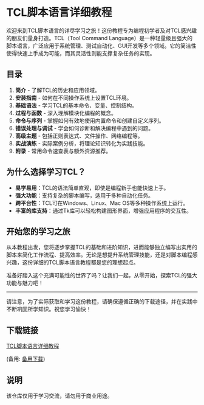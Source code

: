 # TCL脚本语言详细教程

欢迎来到TCL脚本语言的详尽学习之旅！这份教程专为编程初学者及对TCL感兴趣的朋友们量身打造。TCL（Tool Command Language）是一种轻量级且强大的脚本语言，广泛应用于系统管理、测试自动化、GUI开发等多个领域。它的简洁性使得快速上手成为可能，而其灵活性则能支撑复杂任务的实现。

## 目录

1. **简介** - 了解TCL的历史和应用领域。
2. **安装指南** - 如何在不同操作系统上设置TCL环境。
3. **基础语法** - 学习TCL的基本命令、变量、控制结构。
4. **过程与函数** - 深入理解模块化编程的概念。
5. **命令与序列** - 掌握如何有效地使用内置命令和创建自定义序列。
6. **错误处理与调试** - 学会如何诊断和解决编程中遇到的问题。
7. **高级主题** - 包括正则表达式、文件操作、网络编程等。
8. **实战演练** - 实际案例分析，将理论知识转化为实践技能。
9. **附录** - 常用命令速查表与额外资源推荐。

## 为什么选择学习TCL？

- **易学易用**：TCL的语法简单直观，即使是编程新手也能快速上手。
- **强大功能**：支持复杂的脚本编写，适用于多种自动化任务。
- **跨平台性**：TCL可在Windows、Linux、Mac OS等多种操作系统上运行。
- **丰富的库支持**：通过Tk库可以轻松构建图形界面，增强应用程序的交互性。

## 开始您的学习之旅

从本教程出发，您将逐步掌握TCL的基础和进阶知识，进而能够独立编写出实用的脚本来简化工作流程、提高效率。无论是想提升系统管理技能，还是对脚本编程感兴趣，这份详细的TCL脚本语言教程都是您的理想起点。

准备好踏入这个充满可能性的世界了吗？让我们一起，从零开始，探索TCL的强大功能与魅力吧！

---

请注意，为了实际获取和学习这份教程，请确保遵循正确的下载途径，并在实践中不断巩固所学知识。祝您学习愉快！

## 下载链接
[TCL脚本语言详细教程](https://pan.quark.cn/s/0875cc94af19) 

(备用: [备用下载](https://pan.baidu.com/s/1yF4JueLP5IqpFbrOEwHqvQ?pwd=1234))

## 说明

该仓库仅用于学习交流，请勿用于商业用途。
